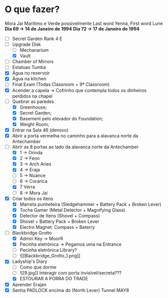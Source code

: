 # O que fazer?
Mora Jai Marítimo e Verde possivelmente
Last word Yenna, First word Lune
 **Dia 69 -> 14 de Janeiro de 1994**
 **Dia 72 -> 17 de Janeiro de 1994**
 - [ ] Secret Garden Rank 4 E
 - [ ] Upgrade Disk
	 - [ ] Mechanarium
	 - [x] Vault
 - [ ] Chamber of Mirrors
 - [ ] Estatuas Tumba
 - [x] Água no reservoir
 - [x] Água na kitchen
 - [ ] Final Exam (Todas Classroom + 9ª Classroom)
 - [x] Acender a capela -> Cofrinho que contempla todos os dinheiros perdidos na chapel
 - [ ] Quebrar as paredes
	- [x] Greenhouse;
	- [x] Secret Garden;
	- [x] Basement pelo elevador do Foundation;
	- [x] Weight Room;
- [x] Entrar na Sala 46 (denovo)
- [x] Abrir a porta vermelha no caminho para a alavanca norte da Antechamber
- [ ] Abrir as 8 portas ao lado da alavanca norte da Antechamber
	- [x] 1 -> Orinda
	- [x] 2 -> Fenn
	- [x] 3 -> Arch Aries
	- [x] 4 -> Eraja 
	- [ ] 5 -> Nuance
	- [ ] 6 -> Corarica
	- [x] 7 Verra
	- [ ] 8 -> Mora Jai
- [x] Criar todos os itens
	- [x] Marreta punheteira (Sledgehammer + Battery Pack + Broken Lever)
	- [x] Tocha Gamer (Metal Detector + Magnifying Glass)
	- [x] Detector de Itens (Shovel + Compass)
	- [x] Shovel + Battery Pack + Broken Lever
	- [x] Electro Magnet: Compass + Baterry
- [ ] Blackbridge Grotto
	- [x] Admin Key -> MoorR
	- [x] Pecinha eletrônica -> Pegamos uma na Entrance
	- [ ] Pecinha eletrônica Library?
	- [ ] ![[Blackbridge_Grotto_1.png]]
- [x] Ladyship's Diary
	- [ ] Como que dorme
	- [ ] ![[9.jpg]] Interagir com porta invisível/secreta???
	- [x] ESTOURAR A PORRA DO TRADE
- [x] Aprender Erajan
- [x] Senha PADLOCK encima do (North Lever) Tunnel MAY8